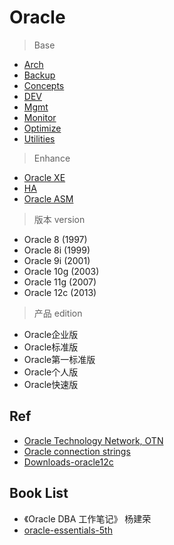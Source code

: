# Oracle

> Base

- [Arch](Arch/Readme.md)
- [Backup](Backup/Readme.md)
- [Concepts](Concepts/Readme.md)
- [DEV](Dev/Readme.md)
- [Mgmt](Mgmt/Readme.md)
- [Monitor](Monitor/Readme.md)
- [Optimize](Optimize/Readme.md)
- [Utilities](Utilities/Readme.md)

> Enhance

- [Oracle XE](Oracle_XE/Readme.md)
- [HA](HA/Readme.md)
- [Oracle ASM](Oracle_ASM/Readme.md)


> 版本 version

- Oracle 8 (1997)
- Oracle 8i (1999)
- Oracle 9i (2001)
- Oracle 10g (2003)
- Oracle 11g (2007)
- Oracle 12c (2013)

> 产品 edition

- Oracle企业版
- Oracle标准版
- Oracle第一标准版
- Oracle个人版
- Oracle快速版

## Ref

- [Oracle Technology Network, OTN](http://www.oracle.com/technetwork/cn/index.html)
- [Oracle connection strings](https://www.connectionstrings.com/oracle/)
- [Downloads-oracle12c](http://www.oracle.com/technetwork/database/enterprise-edition/downloads/oracle12c-linux-12201-3608234.html)

## Book List

- 《Oracle DBA 工作笔记》 杨建荣
- [oracle-essentials-5th](https://www.safaribooksonline.com/library/view/oracle-essentials-5th/9781449343156/)
